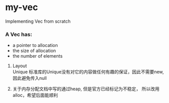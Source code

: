 # my-vec
Implementing Vec from scratch

### A Vec has:  
 - a pointer to allocation
 - the size of allocation
 - the number of elements

1. Layout  
    Unique 标准库的Unique没有对它的内容做任何有趣的保证，因此不需要new, 因此避免传入null

2. 关于内存分配文档中写的通过heap, 但是官方已经标记为不稳定， 所以改用alloc，希望后面能顺利